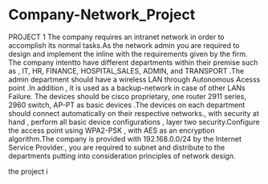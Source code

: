# Company-Network_Project
PROJECT 1
The company requires an intranet network in order to accomplish its normal tasks.As  the network admin you are required to design and implement  the inline with the requirements given by the firm. The company intentto have different departments within their premise such as , IT, HR, FINANCE, HOSPITAL,SALES, ADMIN, and TRANSPORT .The admin  department should have a wireless LAN through Autonomous Acesss point .In addition , it is used as a backup-network in case of other LANs Failure. The devices should be cisco proprietary,  one router 2911 series, 2960 switch, AP-PT as basic devices .The devices on each department should connect automatically on their respective networks., with security at hand , perform all basic device configurations , layer two security.Configure the access point using WPA2-PSK , with AES as an encryption algorithm.The company is provided with 192.168.0.0/24 by the Internet Service Provider., you are required to subnet and distribute to the departments putting into consideration principles of network design. 

the project i
